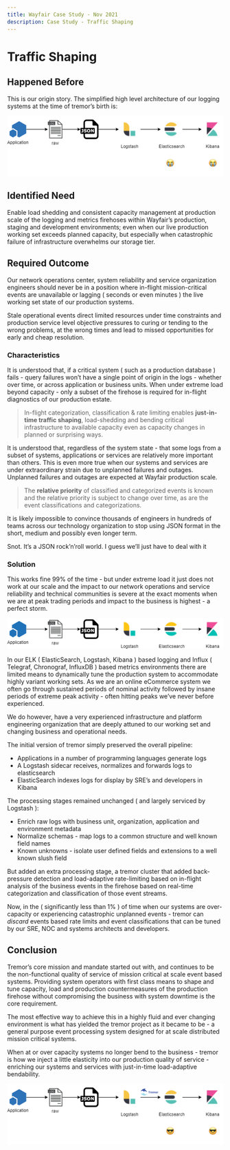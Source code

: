 ```yaml
---
title: Wayfair Case Study - Nov 2021
description: Case Study - Traffic Shaping
---
```


# Traffic Shaping

## Happened Before

This is our origin story. The simplified high level architecture of our
logging systems at  the time of tremor’s birth is:

![old pipeline](./media/traffic-shaping/image1.png)

## Identified Need

Enable load shedding and consistent capacity management at production
scale of the logging and metrics firehoses within Wayfair’s production,
staging and development environments; even when our live production
working set exceeds planned capacity, but especially when catastrophic
failure of infrastructure overwhelms our storage tier.

## Required Outcome

Our network operations center, system reliability and service
organization engineers should never be in a position where in-flight
mission-critical events are unavailable or lagging ( seconds or even
minutes ) the live working set state of our production systems.

Stale operational events direct limited resources under time constraints
and production service level objective pressures to curing or tending to
the wrong problems, at the wrong times and lead to missed opportunities
for early and cheap resolution.

### Characteristics

It is understood that, if a critical system ( such as a production
database ) fails - query failures won’t have a single point of origin in
the logs - whether over time, or across application or business units.
When under extreme load beyond capacity - only a subset of the firehose
is required for in-flight diagnostics of our production estate.

> In-flight categorization, classification & rate limiting enables
> **just-in-time traffic shaping**, load-shedding and bending critical
> infrastructure to available capacity even as capacity   changes in
> planned or surprising ways.

It is understood that, regardless of the system state - that some logs
from a subset of systems, applications or services are relatively more
important than others. This is even more true when our systems and
services are under extraordinary strain due to unplanned failures and
outages. Unplanned failures and outages are expected at Wayfair
production scale.

> The **relative priority** of classified and categorized events is known
> and the relative priority is subject to change over time, as are the event
> classifications and categorizations.

It is likely impossible to convince thousands of engineers in hundreds
of teams across our technology organization to stop using JSON format in
the short, medium and possibly even longer term.

Snot. It’s a JSON rock’n’roll world. I guess we’ll just have to deal
with it

### Solution

This works fine 99% of the time - but under extreme load it just does
not work at our scale and the impact to our network operations and
service reliability and technical communities is severe at the exact
moments when we are at peak trading periods and impact to the business
is highest - a perfect storm.

![old pipeline](./media/traffic-shaping/image2.png)

In our ELK ( ElasticSearch, Logstash, Kibana ) based logging and Influx
( Telegraf, Chronograf, InfluxDB ) based metrics environments there are
limited means to dynamically tune the production system to accommodate
highly variant working sets. As we are an online eCommerce system we
often go through sustained periods of nominal activity followed by
insane periods of extreme peak activity - often hitting peaks we’ve
never before experienced.

We do however, have a very experienced infrastructure and platform
engineering organization that are deeply attuned to our working set and
changing business and operational needs.

The initial version of tremor simply preserved the overall pipeline:

-   Applications in a number of programming languages generate logs
-   A Logstash sidecar receives, normalizes and forwards logs to
    elasticsearch
-   ElasticSearch indexes logs for display by SRE’s and developers in
    Kibana

The processing stages remained unchanged ( and largely serviced by
Logstash ):

-   Enrich raw logs with business unit, organization, application and
    environment metadata
-   Normalize schemas - map logs to a common structure and well known
    field names
-   Known unknowns - isolate user defined fields and extensions to a
    well known slush field

But added an extra processing stage, a tremor cluster that added
back-pressure detection and load-adaptive rate-limiting based on
in-flight analysis of the business events in the firehose based on
real-time categorization and classification of those event streams.

Now, in the ( significantly less than 1% ) of time when our systems are
over-capacity or experiencing catastrophic unplanned events - tremor can
*discard* events based rate limits and event classifications that can be
tuned by our SRE, NOC and systems architects and developers.

## Conclusion

Tremor’s core mission and mandate started out with, and continues to be
the non-functional quality of service of mission critical at scale event
based systems. Providing system operators with first class means to
shape and tune capacity, load and production countermeasures of the
production firehose without compromising the business with system
downtime is the core requirement.

The most effective way to achieve this in a highly fluid and ever
changing environment is what has yielded the tremor project as it became
to be - a general purpose event processing system designed for at scale
distributed mission critical systems.

When at or over capacity systems no longer bend to the business - tremor
is how we inject a little elasticity into our production quality of
service - enriching our systems and services with just-in-time
load-adaptive bendability.

![new pipeline](./media/traffic-shaping/image3.png)
